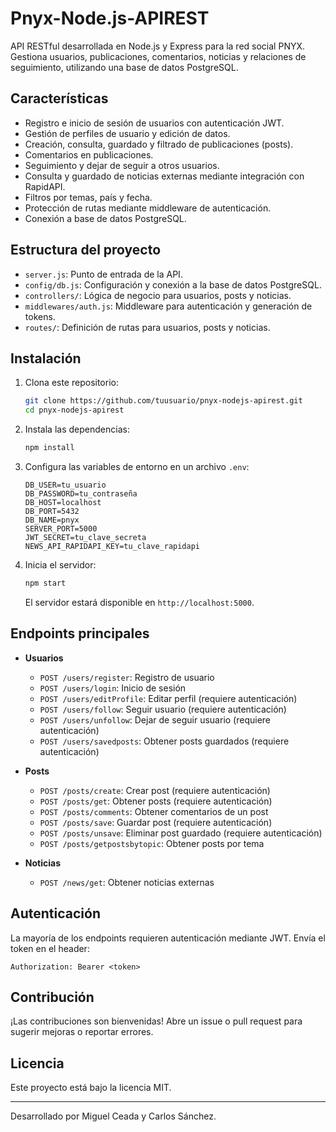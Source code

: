 # Pnyx-Node.js-APIREST

API RESTful desarrollada en Node.js y Express para la red social PNYX. Gestiona usuarios, publicaciones, comentarios, noticias y relaciones de seguimiento, utilizando una base de datos PostgreSQL.

## Características

- Registro e inicio de sesión de usuarios con autenticación JWT.
- Gestión de perfiles de usuario y edición de datos.
- Creación, consulta, guardado y filtrado de publicaciones (posts).
- Comentarios en publicaciones.
- Seguimiento y dejar de seguir a otros usuarios.
- Consulta y guardado de noticias externas mediante integración con RapidAPI.
- Filtros por temas, país y fecha.
- Protección de rutas mediante middleware de autenticación.
- Conexión a base de datos PostgreSQL.

## Estructura del proyecto

- `server.js`: Punto de entrada de la API.
- `config/db.js`: Configuración y conexión a la base de datos PostgreSQL.
- `controllers/`: Lógica de negocio para usuarios, posts y noticias.
- `middlewares/auth.js`: Middleware para autenticación y generación de tokens.
- `routes/`: Definición de rutas para usuarios, posts y noticias.

## Instalación

1. Clona este repositorio:
   ```sh
   git clone https://github.com/tuusuario/pnyx-nodejs-apirest.git
   cd pnyx-nodejs-apirest
   ```

2. Instala las dependencias:
   ```sh
   npm install
   ```

3. Configura las variables de entorno en un archivo `.env`:
   ```
   DB_USER=tu_usuario
   DB_PASSWORD=tu_contraseña
   DB_HOST=localhost
   DB_PORT=5432
   DB_NAME=pnyx
   SERVER_PORT=5000
   JWT_SECRET=tu_clave_secreta
   NEWS_API_RAPIDAPI_KEY=tu_clave_rapidapi
   ```

4. Inicia el servidor:
   ```sh
   npm start
   ```
   El servidor estará disponible en `http://localhost:5000`.

## Endpoints principales

- **Usuarios**
  - `POST /users/register`: Registro de usuario
  - `POST /users/login`: Inicio de sesión
  - `POST /users/editProfile`: Editar perfil (requiere autenticación)
  - `POST /users/follow`: Seguir usuario (requiere autenticación)
  - `POST /users/unfollow`: Dejar de seguir usuario (requiere autenticación)
  - `POST /users/savedposts`: Obtener posts guardados (requiere autenticación)

- **Posts**
  - `POST /posts/create`: Crear post (requiere autenticación)
  - `POST /posts/get`: Obtener posts (requiere autenticación)
  - `POST /posts/comments`: Obtener comentarios de un post
  - `POST /posts/save`: Guardar post (requiere autenticación)
  - `POST /posts/unsave`: Eliminar post guardado (requiere autenticación)
  - `POST /posts/getpostsbytopic`: Obtener posts por tema

- **Noticias**
  - `POST /news/get`: Obtener noticias externas

## Autenticación

La mayoría de los endpoints requieren autenticación mediante JWT. Envía el token en el header:
```
Authorization: Bearer <token>
```

## Contribución

¡Las contribuciones son bienvenidas! Abre un issue o pull request para sugerir mejoras o reportar errores.

## Licencia

Este proyecto está bajo la licencia MIT.

---

Desarrollado por Miguel Ceada y Carlos Sánchez.